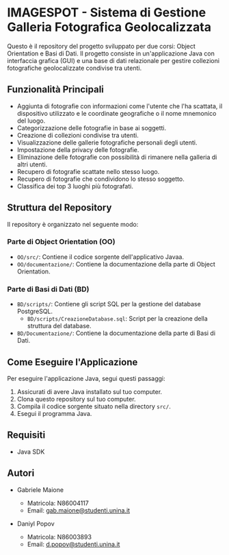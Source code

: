 # IMAGESPOT - Sistema di Gestione Galleria Fotografica Geolocalizzata

Questo è il repository del progetto sviluppato per due corsi: Object Orientation e Basi di Dati. Il progetto consiste in un'applicazione Java con interfaccia grafica (GUI) e una base di dati relazionale per gestire collezioni fotografiche geolocalizzate condivise tra utenti.

## Funzionalità Principali

- Aggiunta di fotografie con informazioni come l'utente che l'ha scattata, il dispositivo utilizzato e le coordinate geografiche o il nome mnemonico del luogo.
- Categorizzazione delle fotografie in base ai soggetti.
- Creazione di collezioni condivise tra utenti.
- Visualizzazione delle gallerie fotografiche personali degli utenti.
- Impostazione della privacy delle fotografie.
- Eliminazione delle fotografie con possibilità di rimanere nella galleria di altri utenti.
- Recupero di fotografie scattate nello stesso luogo.
- Recupero di fotografie che condividono lo stesso soggetto.
- Classifica dei top 3 luoghi più fotografati.

## Struttura del Repository

Il repository è organizzato nel seguente modo:

### Parte di Object Orientation (OO)

- `OO/src/`: Contiene il codice sorgente dell'applicativo Javaa.
- `OO/documentazione/`: Contiene la documentazione della parte di Object Orientation.

### Parte di Basi di Dati (BD)

- `BD/scripts/`: Contiene gli script SQL per la gestione del database PostgreSQL.
  - `BD/scripts/CreazioneDatabase.sql`: Script per la creazione della struttura del database.
- `BD/Documentazione/`: Contiene la documentazione della parte di Basi di Dati.

## Come Eseguire l'Applicazione

Per eseguire l'applicazione Java, segui questi passaggi:

1. Assicurati di avere Java installato sul tuo computer.
2. Clona questo repository sul tuo computer.
3. Compila il codice sorgente situato nella directory `src/`.
4. Esegui il programma Java.

## Requisiti

- Java SDK

## Autori

- Gabriele Maione
  - Matricola: N86004117
  - Email: [gab.maione@studenti.unina.it](mailto:gab.maione@studenti.unina.it)

- Daniyl Popov
  - Matricola: N86003893
  - Email: [d.popov@studenti.unina.it](mailto:d.popov@studenti.unina.it)
